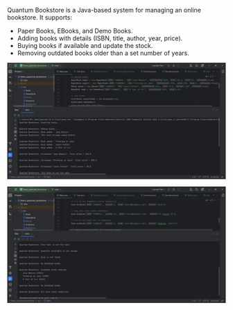 Quantum Bookstore is a Java-based system for managing an online bookstore. It supports:
   - Paper Books, EBooks, and Demo Books.
   - Adding books with details (ISBN, title, author, year, price).
   - Buying books if available and update the stock. 
   - Removing outdated books older than a set number of years.

![Quantum Bookstore Screenshot](screenshots/fawry_quantum_bookstore_1.png)

![Quantum Bookstore Screenshot](screenshots/fawry_quantum_bookstore_2.png)
